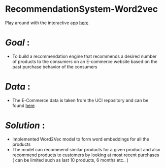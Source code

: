 # RecommendationSystem-Word2vec
Play around with the interactive app [here](https://share.streamlit.io/sravanroy/recommendationsystem-word2vec/main.py)

# *Goal* :
* To build a recommendation engine that recommends a desired number of products to the consumers on an E-commerce website based on the past purchase behavior of the consumers

# *Data* :
* The E-Commerce data is taken from the UCI repository and can be found [here](https://archive.ics.uci.edu/ml/machine-learning-databases/00352/)

# *Solution* :
* Implemented Word2Vec model to form word embeddings for all the products
* The model can recommend similar products for a given product and also recommend products to customers by looking at most recent purchases ( can be limited such as last 10 products, 6 months etc.. )
